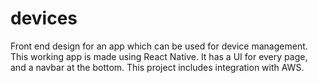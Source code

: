 # devices
Front end design for an app which can be used for device management.
This working app is made using React Native.
It has a UI for every page, and a navbar at the bottom.
This project includes integration with AWS.
